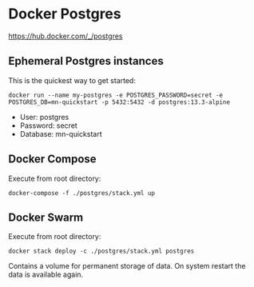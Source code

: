 # Docker Postgres

https://hub.docker.com/_/postgres

## Ephemeral Postgres instances
This is the quickest way to get started:
```
docker run --name my-postgres -e POSTGRES_PASSWORD=secret -e POSTGRES_DB=mn-quickstart -p 5432:5432 -d postgres:13.3-alpine
```

* User: postgres
* Password: secret
* Database: mn-quickstart

## Docker Compose
Execute from root directory:
```
docker-compose -f ./postgres/stack.yml up
```

## Docker Swarm
Execute from root directory:
```
docker stack deploy -c ./postgres/stack.yml postgres
```

Contains a volume for permanent storage of data. On system restart the data is available again.